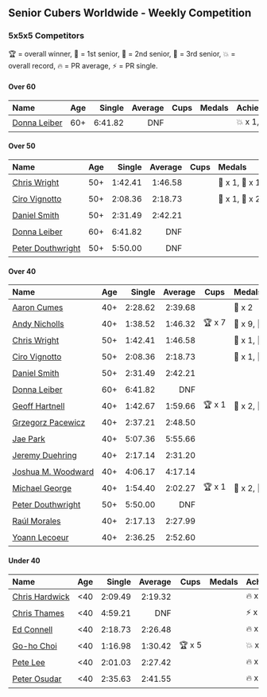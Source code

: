## Senior Cubers Worldwide - Weekly Competition
### 5x5x5 Competitors

🏆 = overall winner, 🥇 = 1st senior, 🥈 = 2nd senior, 🥉 = 3rd senior, 💥 = overall record, 🔥 = PR average, ⚡ = PR single.

#### Over 60

| Name | Age | Single | Average | Cups | Medals | Achievements |
| :-- | :--: | --: | --: | :--: | :-- | :-- |
| [<span style="white-space: nowrap">Donna Leiber</span>](../../persons/donna_leiber/555.md) | 60+ | 6:41.82 | DNF | <span style="white-space: nowrap"></span> | <span style="white-space: nowrap"></span> | <span style="white-space: nowrap">💥 x 1, ⚡ x 1</span> |

#### Over 50

| Name | Age | Single | Average | Cups | Medals | Achievements |
| :-- | :--: | --: | --: | :--: | :-- | :-- |
| [<span style="white-space: nowrap">Chris Wright</span>](../../persons/chris_wright/555.md) | 50+ | 1:42.41 | 1:46.58 | <span style="white-space: nowrap"></span> | <span style="white-space: nowrap">🥇 x 1, 🥈 x 1</span> | <span style="white-space: nowrap">💥 x 2, 🔥 x 1, ⚡ x 2</span> |
| [<span style="white-space: nowrap">Ciro Vignotto</span>](../../persons/ciro_vignotto/555.md) | 50+ | 2:08.36 | 2:18.73 | <span style="white-space: nowrap"></span> | <span style="white-space: nowrap">🥈 x 1, 🥉 x 2</span> | <span style="white-space: nowrap">🔥 x 2, ⚡ x 3</span> |
| [<span style="white-space: nowrap">Daniel Smith</span>](../../persons/daniel_smith/555.md) | 50+ | 2:31.49 | 2:42.21 | <span style="white-space: nowrap"></span> | <span style="white-space: nowrap"></span> | <span style="white-space: nowrap">💥 x 1, 🔥 x 1, ⚡ x 1</span> |
| [<span style="white-space: nowrap">Donna Leiber</span>](../../persons/donna_leiber/555.md) | 60+ | 6:41.82 | DNF | <span style="white-space: nowrap"></span> | <span style="white-space: nowrap"></span> | <span style="white-space: nowrap">💥 x 1, ⚡ x 1</span> |
| [<span style="white-space: nowrap">Peter Douthwright</span>](../../persons/peter_douthwright/555.md) | 50+ | 5:50.00 | DNF | <span style="white-space: nowrap"></span> | <span style="white-space: nowrap"></span> | <span style="white-space: nowrap">⚡ x 1</span> |

#### Over 40

| Name | Age | Single | Average | Cups | Medals | Achievements |
| :-- | :--: | --: | --: | :--: | :-- | :-- |
| [<span style="white-space: nowrap">Aaron Cumes</span>](../../persons/aaron_cumes/555.md) | 40+ | 2:28.62 | 2:39.68 | <span style="white-space: nowrap"></span> | <span style="white-space: nowrap">🥉 x 2</span> | <span style="white-space: nowrap">🔥 x 3, ⚡ x 2</span> |
| [<span style="white-space: nowrap">Andy Nicholls</span>](../../persons/andy_nicholls/555.md) | 40+ | 1:38.52 | 1:46.32 | <span style="white-space: nowrap">🏆 x 7</span> | <span style="white-space: nowrap">🥇 x 9, 🥈 x 2</span> | <span style="white-space: nowrap">💥 x 3, 🔥 x 2, ⚡ x 3</span> |
| [<span style="white-space: nowrap">Chris Wright</span>](../../persons/chris_wright/555.md) | 50+ | 1:42.41 | 1:46.58 | <span style="white-space: nowrap"></span> | <span style="white-space: nowrap">🥇 x 1, 🥈 x 1</span> | <span style="white-space: nowrap">💥 x 2, 🔥 x 1, ⚡ x 2</span> |
| [<span style="white-space: nowrap">Ciro Vignotto</span>](../../persons/ciro_vignotto/555.md) | 50+ | 2:08.36 | 2:18.73 | <span style="white-space: nowrap"></span> | <span style="white-space: nowrap">🥈 x 1, 🥉 x 2</span> | <span style="white-space: nowrap">🔥 x 2, ⚡ x 3</span> |
| [<span style="white-space: nowrap">Daniel Smith</span>](../../persons/daniel_smith/555.md) | 50+ | 2:31.49 | 2:42.21 | <span style="white-space: nowrap"></span> | <span style="white-space: nowrap"></span> | <span style="white-space: nowrap">💥 x 1, 🔥 x 1, ⚡ x 1</span> |
| [<span style="white-space: nowrap">Donna Leiber</span>](../../persons/donna_leiber/555.md) | 60+ | 6:41.82 | DNF | <span style="white-space: nowrap"></span> | <span style="white-space: nowrap"></span> | <span style="white-space: nowrap">💥 x 1, ⚡ x 1</span> |
| [<span style="white-space: nowrap">Geoff Hartnell</span>](../../persons/geoff_hartnell/555.md) | 40+ | 1:42.67 | 1:59.66 | <span style="white-space: nowrap">🏆 x 1</span> | <span style="white-space: nowrap">🥇 x 2, 🥈 x 8, 🥉 x 3</span> | <span style="white-space: nowrap">🔥 x 5, ⚡ x 4</span> |
| [<span style="white-space: nowrap">Grzegorz Pacewicz</span>](../../persons/grzegorz_pacewicz/555.md) | 40+ | 2:37.21 | 2:48.50 | <span style="white-space: nowrap"></span> | <span style="white-space: nowrap"></span> | <span style="white-space: nowrap">🔥 x 1, ⚡ x 1</span> |
| [<span style="white-space: nowrap">Jae Park</span>](../../persons/jae_park/555.md) | 40+ | 5:07.36 | 5:55.66 | <span style="white-space: nowrap"></span> | <span style="white-space: nowrap"></span> | <span style="white-space: nowrap">🔥 x 1, ⚡ x 3</span> |
| [<span style="white-space: nowrap">Jeremy Duehring</span>](../../persons/jeremy_duehring/555.md) | 40+ | 2:17.14 | 2:31.20 | <span style="white-space: nowrap"></span> | <span style="white-space: nowrap"></span> | <span style="white-space: nowrap">🔥 x 1, ⚡ x 1</span> |
| [<span style="white-space: nowrap">Joshua M. Woodward</span>](../../persons/joshua_m_woodward/555.md) | 40+ | 4:06.17 | 4:17.14 | <span style="white-space: nowrap"></span> | <span style="white-space: nowrap"></span> | <span style="white-space: nowrap">🔥 x 1, ⚡ x 1</span> |
| [<span style="white-space: nowrap">Michael George</span>](../../persons/michael_george/555.md) | 40+ | 1:54.40 | 2:02.27 | <span style="white-space: nowrap">🏆 x 1</span> | <span style="white-space: nowrap">🥇 x 2, 🥈 x 2, 🥉 x 7</span> | <span style="white-space: nowrap">🔥 x 3, ⚡ x 2</span> |
| [<span style="white-space: nowrap">Peter Douthwright</span>](../../persons/peter_douthwright/555.md) | 50+ | 5:50.00 | DNF | <span style="white-space: nowrap"></span> | <span style="white-space: nowrap"></span> | <span style="white-space: nowrap">⚡ x 1</span> |
| [<span style="white-space: nowrap">Raúl Morales</span>](../../persons/raul_morales/555.md) | 40+ | 2:17.13 | 2:27.99 | <span style="white-space: nowrap"></span> | <span style="white-space: nowrap"></span> | <span style="white-space: nowrap">🔥 x 1, ⚡ x 1</span> |
| [<span style="white-space: nowrap">Yoann Lecoeur</span>](../../persons/yoann_lecoeur/555.md) | 40+ | 2:36.25 | 2:52.60 | <span style="white-space: nowrap"></span> | <span style="white-space: nowrap"></span> | <span style="white-space: nowrap">🔥 x 1, ⚡ x 1</span> |

#### Under 40

| Name | Age | Single | Average | Cups | Medals | Achievements |
| :-- | :--: | --: | --: | :--: | :-- | :-- |
| [<span style="white-space: nowrap">Chris Hardwick</span>](../../persons/chris_hardwick/555.md) | <40 | 2:09.49 | 2:19.32 | <span style="white-space: nowrap"></span> | <span style="white-space: nowrap"></span> | <span style="white-space: nowrap">🔥 x 1, ⚡ x 1</span> |
| [<span style="white-space: nowrap">Chris Thames</span>](../../persons/chris_thames/555.md) | <40 | 4:59.21 | DNF | <span style="white-space: nowrap"></span> | <span style="white-space: nowrap"></span> | <span style="white-space: nowrap">⚡ x 3</span> |
| [<span style="white-space: nowrap">Ed Connell</span>](../../persons/ed_connell/555.md) | <40 | 2:18.73 | 2:26.48 | <span style="white-space: nowrap"></span> | <span style="white-space: nowrap"></span> | <span style="white-space: nowrap">🔥 x 2, ⚡ x 2</span> |
| [<span style="white-space: nowrap">Go-ho Choi</span>](../../persons/go_ho_choi/555.md) | <40 | 1:16.98 | 1:30.42 | <span style="white-space: nowrap">🏆 x 5</span> | <span style="white-space: nowrap"></span> | <span style="white-space: nowrap">💥 x 3, 🔥 x 1, ⚡ x 3</span> |
| [<span style="white-space: nowrap">Pete Lee</span>](../../persons/pete_lee/555.md) | <40 | 2:01.03 | 2:27.42 | <span style="white-space: nowrap"></span> | <span style="white-space: nowrap"></span> | <span style="white-space: nowrap">🔥 x 5, ⚡ x 4</span> |
| [<span style="white-space: nowrap">Peter Osudar</span>](../../persons/peter_osudar/555.md) | <40 | 2:35.63 | 2:41.55 | <span style="white-space: nowrap"></span> | <span style="white-space: nowrap"></span> | <span style="white-space: nowrap">🔥 x 1, ⚡ x 1</span> |


<!-- Global site tag (gtag.js) - Google Analytics -->
<script async src="https://www.googletagmanager.com/gtag/js?id=UA-86348435-3"></script>
<script>window.dataLayer = window.dataLayer || []; function gtag() {dataLayer.push(arguments);} gtag('js', new Date()); gtag('config', 'UA-86348435-3');</script>
